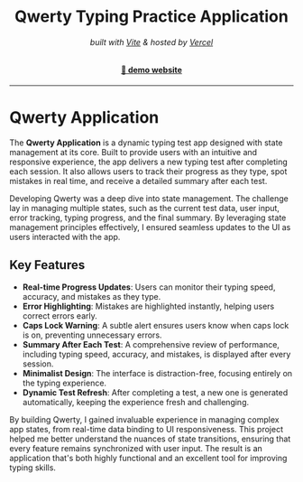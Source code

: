 <!-- Headings -->
<div align="center">
    <h1>Qwerty Typing Practice Application</h1>
    <h6>
        built with <a href="https://nextjs.org">Vite</a> &
        hosted by <a href="https://vercel.com/">Vercel</a> 
    </h6>
    <!-- <h3> ⚠ Currently a work in progress ⚠</h3> -->
    <h4>
      <a href='https://qwerty-xi-three.vercel.app/', target='_blank'>
        🔗 demo website
      </a>
    </h4>
    <!-- <h4>
      <a href='https://ztm-ready-documentation.vercel.app/', target='_blank'>
        🔗 documentation website 
      </a>
    </h4> -->
    <hr>
</div>

<!-- Logo -->
<!-- <p align='center'>
<a href='🎯', target='_blank'>
    <img src="🎯" alt="Demo" title="DemoImage" width="500" height="300">
</a>
</p> -->

<!-- -------------------------------------------------------------------------- -->

# Qwerty Application  

The **Qwerty Application** is a dynamic typing test app designed with state management at its core. Built to provide users with an intuitive and responsive experience, the app delivers a new typing test after completing each session. It also allows users to track their progress as they type, spot mistakes in real time, and receive a detailed summary after each test.  

Developing Qwerty was a deep dive into state management. The challenge lay in managing multiple states, such as the current test data, user input, error tracking, typing progress, and the final summary. By leveraging state management principles effectively, I ensured seamless updates to the UI as users interacted with the app.  

## Key Features  
- **Real-time Progress Updates**: Users can monitor their typing speed, accuracy, and mistakes as they type.  
- **Error Highlighting**: Mistakes are highlighted instantly, helping users correct errors early.  
- **Caps Lock Warning**: A subtle alert ensures users know when caps lock is on, preventing unnecessary errors.  
- **Summary After Each Test**: A comprehensive review of performance, including typing speed, accuracy, and mistakes, is displayed after every session.  
- **Minimalist Design**: The interface is distraction-free, focusing entirely on the typing experience.  
- **Dynamic Test Refresh**: After completing a test, a new one is generated automatically, keeping the experience fresh and challenging.  

By building Qwerty, I gained invaluable experience in managing complex app states, from real-time data binding to UI responsiveness. This project helped me better understand the nuances of state transitions, ensuring that every feature remains synchronized with user input. The result is an application that's both highly functional and an excellent tool for improving typing skills.  

<br/>

